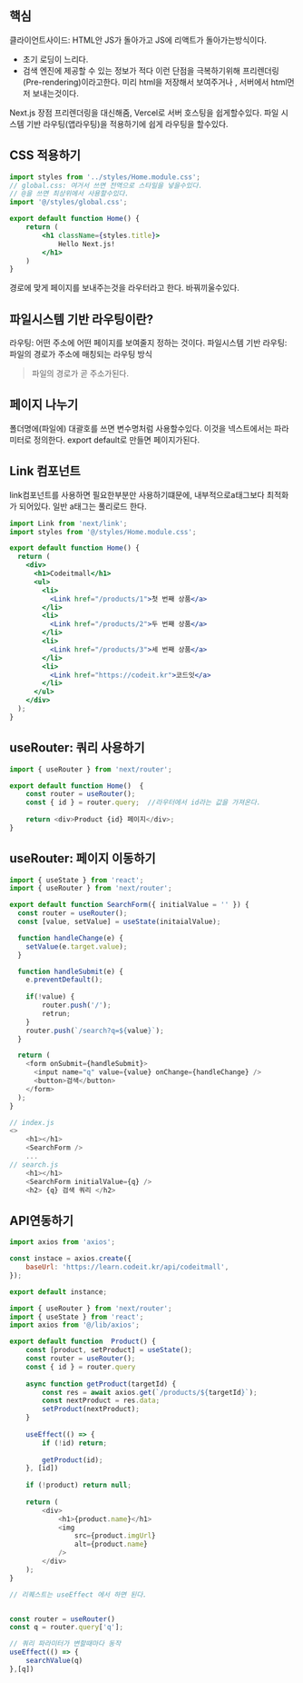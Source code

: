 ## 핵심
클라이언트사이드: HTML안 JS가 돌아가고 JS에 리액트가 돌아가는방식이다.
- 초기 로딩이 느리다.
- 검색 엔진에 제공할 수 있는 정보가 적다
이런 단점을  극복하기위해 프리렌더링(Pre-rendering)이라고한다.
미리 html을 저장해서  보여주거나 ,  서버에서 html먼저 보내는것이다.

Next.js 장점
프리렌더링을 대신해줌, Vercel로 서버 호스팅을 쉽게할수있다.
파일 시스템 기반  라우팅(앱라우팅)을 적용하기에 쉽게 라우팅을 할수있다.

## CSS 적용하기
```jsx
import styles from '../styles/Home.module.css';
// global.css: 여거서 쓰면 전역으로 스타일을 넣을수있다.
// @을 쓰면 최상위에서 사용할수있다.
import '@/styles/global.css';

export default function Home() {
	return (
		<h1 className={styles.title}>
			Hello Next.js!	
		</h1>	
	)
}
```

경로에 맞게 페이지를 보내주는것을 라우터라고 한다. 바꿔끼울수있다.

## 파일시스템 기반  라우팅이란?
라우팅: 어떤 주소에 어떤  페이지를 보여줄지 정하는 것이다.
파일시스템 기반 라우팅: 파일의  경로가 주소에  매칭되는 라우팅 방식
> 파일의 경로가 곧 주소가된다.

## 페이지 나누기
폴더명에(파일에) 대괄호를 쓰면 변수명처럼 사용할수있다.
이것을 넥스트에서는 파라미터로 정의한다.
export default로 만들면 페이지가된다.

## Link 컴포넌트
link컴포넌트를 사용하면 필요한부분만 사용하기떄문에, 내부적으로a태그보다 최적화가 되어있다.
일반 a태그는 풀리로드 한다.
```jsx
import Link from 'next/link';
import styles from '@/styles/Home.module.css';

export default function Home() {
  return (
    <div>
      <h1>Codeitmall</h1>
      <ul>
        <li>
          <Link href="/products/1">첫 번째 상품</a>
        </li>
        <li>
          <Link href="/products/2">두 번째 상품</a>
        </li>
        <li>
          <Link href="/products/3">세 번째 상품</a>
        </li>
        <li>
          <Link href="https://codeit.kr">코드잇</a>
        </li>
      </ul>
    </div>
  );
}
```
## useRouter:  쿼리 사용하기
```js
import { useRouter } from 'next/router';

export default function Home()  {
	const router = useRouter();
	const { id } = router.query;  //라우터에서 id라는 값을 가져온다.
	
	return <div>Product {id} 페이지</div>;
}
```
## useRouter: 페이지 이동하기
```js
import { useState } from 'react';
import { useRouter } from 'next/router';

export default function SearchForm({ initialValue = '' }) {
  const router = useRouter();
  const [value, setValue] = useState(initaialValue);

  function handleChange(e) {
    setValue(e.target.value);
  }

  function handleSubmit(e) {
    e.preventDefault();
    
    if(!value) {
		router.push('/'); 
		retrun;
    }
    router.push(`/search?q=${value}`);
  }

  return (
    <form onSubmit={handleSubmit}>
      <input name="q" value={value} onChange={handleChange} />
      <button>검색</button>
    </form>
  );
}

// index.js
<>
	<h1></h1>
	<SearchForm />
	...
// search.js
	<h1></h1>
	<SearchForm initialValue={q} />
	<h2> {q} 검색 쿼리 </h2>

```

## API연동하기
```js
import axios from 'axios';

const instace = axios.create({
	baseUrl: 'https://learn.codeit.kr/api/codeitmall',
});

export default instance;
```
```js
import { useRouter } from 'next/router';
import { useState } from 'react';
import axios from '@/lib/axios';

export default function  Product() {
	const [product, setProduct] = useState();
	const router = useRouter();
	const { id } = router.query
	
	async function getProduct(targetId) {
		const res = await axios.get(`/products/${targetId}`);
		const nextProduct = res.data;
		setProduct(nextProduct);
	}
	
	useEffect(() => {
		if (!id) return;	
		
		getProduct(id);
	}, [id])
	
	if (!product) return null;
	
	return (
		<div>
			<h1>{product.name}</h1>	
			<img
				src={product.imgUrl}
				alt={product.name}
			/>
		</div>	
	); 
}

// 리퀘스트는 useEffect 에서 하면 된다.

```
```js

const router = useRouter()
const q = router.query['q'];

// 쿼리 파라미터가 변할때마다 동작
useEffect(() => {
	searchValue(q)
},[q])
```